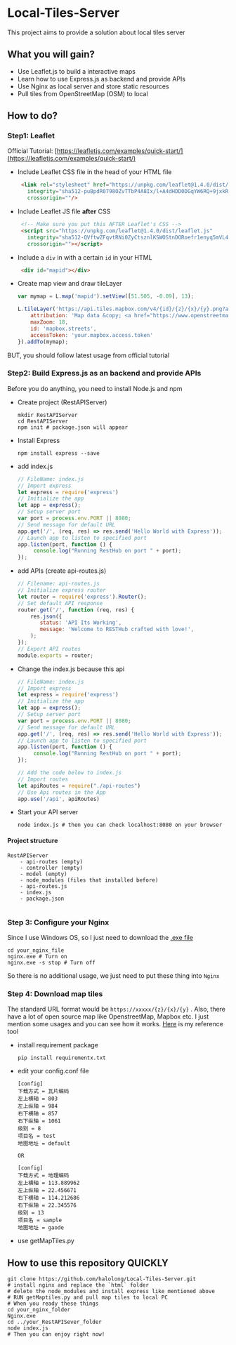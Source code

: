 # Local-Tiles-Server
This project aims to provide a solution about local tiles server



## What you will gain?

* Use Leaflet.js to build a interactive maps
* Learn how to use Express.js as backend and provide APIs
* Use Nginx  as local server and store static resources
* Pull tiles from OpenStreetMap (OSM) to local 



## How to do?

### Step1: Leaflet

Official Tutorial:   [https://leafletjs.com/examples/quick-start/](https://leafletjs.com/examples/quick-start/)

* Include Leaflet CSS file in the head of your HTML file

  ```html
   <link rel="stylesheet" href="https://unpkg.com/leaflet@1.4.0/dist/leaflet.css"
     integrity="sha512-puBpdR0798OZvTTbP4A8Ix/l+A4dHDD0DGqYW6RQ+9jxkRFclaxxQb/SJAWZfWAkuyeQUytO7+7N4QKrDh+drA=="
     crossorigin=""/>
  ```

* Include Leaflet JS file **after** CSS

  ```html
   <!-- Make sure you put this AFTER Leaflet's CSS -->
   <script src="https://unpkg.com/leaflet@1.4.0/dist/leaflet.js"
     integrity="sha512-QVftwZFqvtRNi0ZyCtsznlKSWOStnDORoefr1enyq5mVL4tmKB3S/EnC3rRJcxCPavG10IcrVGSmPh6Qw5lwrg=="
     crossorigin=""></script>
  ```

* Include a `div` in with a certain `id` in your HTML

  ```html
   <div id="mapid"></div>
  ```

* Create map view and draw tileLayer 

  ```javascript
  var mymap = L.map('mapid').setView([51.505, -0.09], 13);
  
  L.tileLayer('https://api.tiles.mapbox.com/v4/{id}/{z}/{x}/{y}.png?access_token={accessToken}', {
      attribution: 'Map data &copy; <a href="https://www.openstreetmap.org/">OpenStreetMap</a> contributors, <a href="https://creativecommons.org/licenses/by-sa/2.0/">CC-BY-SA</a>, Imagery © <a href="https://www.mapbox.com/">Mapbox</a>',
      maxZoom: 18,
      id: 'mapbox.streets',
      accessToken: 'your.mapbox.access.token'
  }).addTo(mymap);
  ```

BUT, you should follow latest usage from official tutorial 

### Step2: Build Express.js as an backend and provide APIs

Before you do anything, you need to install Node.js and npm

* Create project (RestAPIServer)

  ```shell
  mkdir RestAPIServer
  cd RestAPIServer
  npm init # package.json will appear
  ```

* Install Express

  ```shell
  npm install express --save 
  ```

* add index.js

  ```js
  // FileName: index.js
  // Import express
  let express = require('express')
  // Initialize the app
  let app = express();
  // Setup server port
  var port = process.env.PORT || 8080;
  // Send message for default URL
  app.get('/', (req, res) => res.send('Hello World with Express'));
  // Launch app to listen to specified port
  app.listen(port, function () {
       console.log("Running RestHub on port " + port);
  });
  ```

* add APIs (create api-routes.js)

  ```javascript
  // Filename: api-routes.js
  // Initialize express router
  let router = require('express').Router();
  // Set default API response
  router.get('/', function (req, res) {
      res.json({
         status: 'API Its Working',
         message: 'Welcome to RESTHub crafted with love!',
      );
  });
  // Export API routes
  module.exports = router;
  ```

* Change the index.js because this api

  ```javascript
  // FileName: index.js
  // Import express
  let express = require('express')
  // Initialize the app
  let app = express();
  // Setup server port
  var port = process.env.PORT || 8080;
  // Send message for default URL
  app.get('/', (req, res) => res.send('Hello World with Express'));
  // Launch app to listen to specified port
  app.listen(port, function () {
       console.log("Running RestHub on port " + port);
  });
  
  // Add the code below to index.js
  // Import routes
  let apiRoutes = require("./api-routes")
  // Use Api routes in the App
  app.use('/api', apiRoutes)
  ```

* Start your API server

  ```shell
  node index.js # then you can check localhost:8080 on your browser
  ```

#### Project structure

```
RestAPIServer
	- api-routes (empty)
	- controller (empty)
	- model (empty)
	- node_modules (files that installed before)
	- api-routes.js
	- index.js
	- package.json
	
```

### Step 3: Configure your Nginx

Since I use Windows OS, so I just need to download the [.exe file](http://nginx.org/en/docs/windows.html)

```shell
cd your_nginx_file
nginx.exe # Turn on
nginx.exe -s stop # Turn off
```

So there is no additional usage, we just need to put these thing into `Nginx`

### Step 4: Download map tiles

The standard URL format would be `https://xxxxx/{z}/{x}/{y}` . Also, there have a lot of open source map like OpenstreetMap, Mapbox etc. I just mention some usages and you can see how it works. [Here](https://github.com/brandonxiang/pyMap) is my reference tool 

* install requirement package 

  ```shell
  pip install requirementx.txt
  ```

* edit your config.conf file

  ```
  [config]
  下载方式 = 瓦片编码
  左上横轴 = 803
  左上纵轴 = 984
  右下横轴 = 857
  右下纵轴 = 1061
  级别 = 8
  项目名 = test
  地图地址 = default
  
  OR
  
  [config]
  下载方式 = 地理编码
  左上横轴 = 113.889962
  左上纵轴 = 22.456671
  右下横轴 = 114.212686
  右下纵轴 = 22.345576
  级别 = 13
  项目名 = sample
  地图地址 = gaode
  ```

* use getMapTiles.py

## How to use this repository QUICKLY

```shell
git clone https://github.com/halolong/Local-Tiles-Server.git
# install nginx and replace the `html` folder
# delete the node_modules and install express like mentioned above
# RUN getMaptiles.py and pull map tiles to local PC
# When you ready these things
cd your_nginx_folder
Nginx.exe
cd ../your_RestAPISever_folder
node index.js
# Then you can enjoy right now!
```





## 



